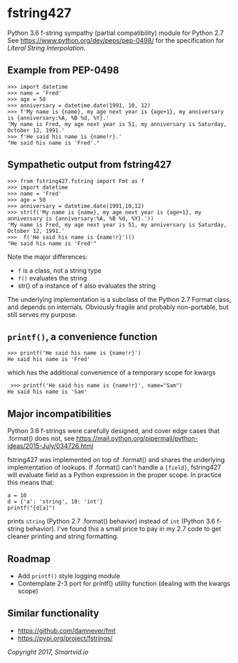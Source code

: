 # fstring427
Python 3.6 f-string sympathy (partial compatibility) module for Python 2.7
See https://www.python.org/dev/peps/pep-0498/ for the specification for _Literal String Interpolation_.


## Example from PEP-0498

```
>>> import datetime
>>> name = 'Fred'
>>> age = 50
>>> anniversary = datetime.date(1991, 10, 12)
>>> f'My name is {name}, my age next year is {age+1}, my anniversary is {anniversary:%A, %B %d, %Y}.'
'My name is Fred, my age next year is 51, my anniversary is Saturday, October 12, 1991.'
>>> f'He said his name is {name!r}.'
"He said his name is 'Fred'."
```

## Sympathetic output from fstring427

```
>>> from fstring427.fstring import Fmt as f
>>> import datetime
>>> name = 'Fred'
>>> age = 50
>>> anniversary = datetime.date(1991,10,12)
>>> str(f('My name is {name}, my age next year is {age+1}, my anniversary is {anniversary:%A, %B %d, %Y}.'))
'My name is Fred, my age next year is 51, my anniversary is Saturday, October 12, 1991.'
>>>  f('He said his name is {name!r}')()
"He said his name is 'Fred'"
```

Note the major differences:

* `f` is a class, not a string type
* `f()` evaluates the string
* str() of a instance of `f` also evaluates the string

The underlying implementation is a subclass of the Python 2.7 Format class, and depends on internals. Obviously fragile
 and probably non-portable, but still serves my purpose.

 ## `printf()`, a convenience function

 ```
 >>> printf('He said his name is {name!r}')
 He said his name is 'Fred'
 ```

 which has the additional convenience of a temporary scope for kwargs

```
 >>> printf('He said his name is {name!r}', name="Sam")
He said his name is 'Sam'
```

## Major incompatibilities

Python 3.6 f-strings were carefully designed, and cover edge cases that .format() does not, see
https://mail.python.org/pipermail/python-ideas/2015-July/034726.html

fstring427 was implemented on top of .format() and shares the underlying implementation of lookups. If .format()
can't handle a `{field}`, fstring427 will evaluate field as a Python expression in the proper scope.
In practice this means that:

```
a = 10
d = {'a': 'string', 10: 'int'}
printf("{d[a]")
```

prints `string` (Python 2.7 .format() behavior) instead of `int` (Python 3.6 f-string behavior). I've found this a small price to pay
in my 2.7 code to get cleaner printing and string formatting.

## Roadmap

* Add `printf()` style logging module
* Contemplate 2-3 port for printf() utility function (dealing with the kwargs scope)

## Similar functionality

* https://github.com/damnever/fmt
* https://pypi.org/project/fstrings/

_Copyright 2017, Smartvid.io_
